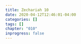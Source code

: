 ```yaml
---
title: Zechariah 10
date: 2020-04-12T12:46:01-04:00
categories: []
tags: []
chapter: "010"
inprogress: false
---
```


